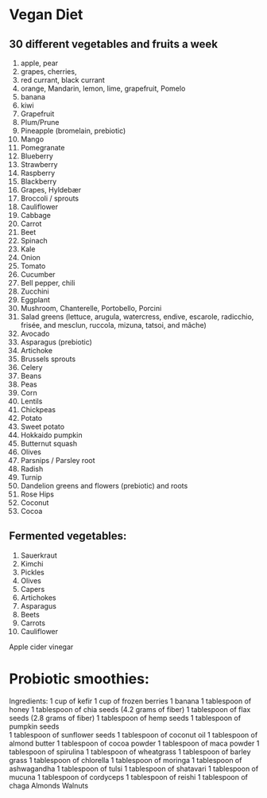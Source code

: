 # Vegan Diet

## 30 different vegetables and fruits a week
1. apple, pear
2. grapes, cherries, 
3. red currant, black currant
3. orange, Mandarin, lemon, lime, grapefruit, Pomelo
4. banana
5. kiwi
6. Grapefruit
7. Plum/Prune
8. Pineapple (bromelain, prebiotic)
9. Mango
10. Pomegranate
11. Blueberry
12. Strawberry
13. Raspberry
14. Blackberry
15. Grapes, Hyldebær
16. Broccoli / sprouts
17. Cauliflower
18. Cabbage
19. Carrot
20. Beet
21. Spinach
22. Kale
23. Onion
24. Tomato
25. Cucumber
26. Bell pepper, chili
27. Zucchini
28. Eggplant
29. Mushroom, Chanterelle, Portobello, Porcini
30. Salad greens (lettuce, arugula, watercress, endive, escarole, radicchio, frisée, and mesclun, ruccola, mizuna, tatsoi, and mâche)
31. Avocado
32. Asparagus (prebiotic)
33. Artichoke
33. Brussels sprouts
34. Celery
35. Beans
36. Peas
37. Corn
38. Lentils
39. Chickpeas
40. Potato
41. Sweet potato
42. Hokkaido pumpkin
43. Butternut squash
44. Olives
45. Parsnips / Parsley root
46. Radish
47. Turnip
48. Dandelion greens and flowers (prebiotic) and roots
49. Rose Hips
50. Coconut
51. Cocoa 
<!-- 48. Rutabaga -->


## Fermented vegetables:
1. Sauerkraut
2. Kimchi
3. Pickles
4. Olives
5. Capers
6. Artichokes
7. Asparagus
8. Beets
9. Carrots
10. Cauliflower

Apple cider vinegar

# Probiotic smoothies:
Ingredients:
1 cup of kefir
1 cup of frozen berries
1 banana
1 tablespoon of honey
1 tablespoon of chia seeds (4.2 grams of fiber)
1 tablespoon of flax seeds (2.8 grams of fiber)
1 tablespoon of hemp seeds
1 tablespoon of pumpkin seeds   
1 tablespoon of sunflower seeds
1 tablespoon of coconut oil
1 tablespoon of almond butter
1 tablespoon of cocoa powder
1 tablespoon of maca powder
1 tablespoon of spirulina
1 tablespoon of wheatgrass
1 tablespoon of barley grass
1 tablespoon of chlorella
1 tablespoon of moringa
1 tablespoon of ashwagandha
1 tablespoon of tulsi
1 tablespoon of shatavari
1 tablespoon of mucuna
1 tablespoon of cordyceps
1 tablespoon of reishi
1 tablespoon of chaga
  Almonds
  Walnuts
